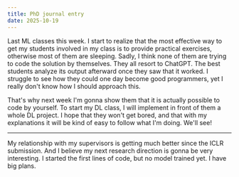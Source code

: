 ```yaml
---
title: PhD journal entry
date: 2025-10-19
---
```


Last ML classes this week. I start to realize that the most effective way to get my students
involved in my class is to provide practical exercises, otherwise most of them are sleeping. Sadly,
I think none of them are trying to code the solution by themselves. They all resort to ChatGPT. The
best students analyze its output afterward once they saw that it worked. I struggle to see how they
could one day become good programmers, yet I really don't know how I should approach this.

That's why next week I'm gonna show them that it is actually possible to code by yourself. To start
my DL class, I will implement in front of them a whole DL project. I hope that they won't get bored,
and that with my explanations it will be kind of easy to follow what I'm doing. We'll see!

---

My relationship with my supervisors is getting much better since the ICLR submission. And I believe
my next research direction is gonna be very interesting. I started the first lines of code, but no
model trained yet. I have big plans.
